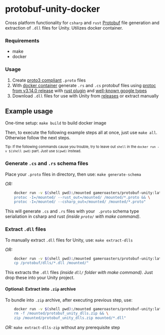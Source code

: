 # protobuf-unity-docker

Cross platform functionality for `csharp` and `rust` [Protobuf](https://developers.google.com/protocol-buffers) file generation and extraction of `.dll` files for Unity.
Utilizes docker container.

### Requirements

- make
- docker

### Usage

1. Create [proto3 compliant](https://developers.google.com/protocol-buffers/docs/proto3) `.proto` files
2. With [docker container](https://hub.docker.com/repository/docker/gameroasters/protobuf-unity) generate `.rs` and `.cs` protobuf files using [protoc from v3.14.0 release](https://github.com/protocolbuffers/protobuf/releases/tag/v3.14.0) with [rust plugin](https://github.com/stepancheg/rust-protobuf/tree/master/protobuf-codegen) and [well-known google types](https://developers.google.com/protocol-buffers/docs/reference/google.protobuf)
3. Download `.dll` files for use with Unity from [releases](https://github.com/kroonhorstdino/protobuf-unity/releases) or extract manually

## Example usage

One-time setup: `make build` to build docker image

Then, to execute the following example steps all at once, just use `make all`. Otherwise follow the next steps.

<sup>Tip: If the following commands cause you trouble, try to leave out `shell` in the `docker run -v $(shell pwd)` part. Just use `$(pwd)` instead.</sup>

### Generate `.cs` and `.rs` schema files

Place your `.proto` files in directory, then use: `make generate-schema`

_OR:_

```sh
	docker run -v $(shell pwd):/mounted gameroasters/protobuf-unity:latest /bin/bash -c "\
	protoc -I=/mounted/ --rust_out=/mounted/ /mounted/*.proto && \
	protoc -I=/mounted/ --csharp_out=/mounted/ /mounted/*.proto"
```

This will generate `.cs` and `.rs` files with your ` .proto` schema type serialiation in csharp and rust _(inside `proto/` with make command)_.

### Extract `.dll` files

To manually extract `.dll` files for Unity, use: `make extract-dlls`

_OR:_

```sh
	docker run -v $(shell pwd):/mounted gameroasters/protobuf-unity:latest /bin/bash -c "\
	cp /protobuf/dlls/*.dll /mounted/"
```

This extracts the `.dll` files _(inside `dll/` folder with make command)_. Just drop these into your Unity project.

#### Optional: Extract into `.zip` archive

To bundle into `.zip` archive, after executing previous step, use:

```sh
	docker run -v $(shell pwd):/mounted gameroasters/protobuf-unity:latest /bin/bash -c "\
	rm -f /mounted/protobuf_unity_dlls.zip && \
	zip /mounted/protobuf_unity_dlls.zip mounted/*.dll"
```

_OR:_ `make extract-dlls-zip` without any prerequisite step
